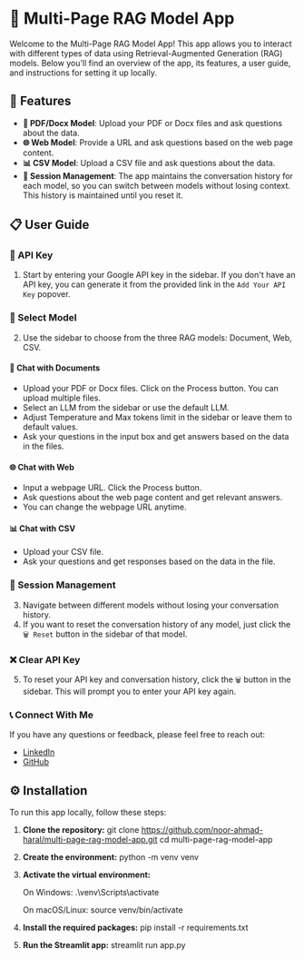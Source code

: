 # 🚀 Multi-Page RAG Model App

Welcome to the Multi-Page RAG Model App! This app allows you to interact with different types of data using Retrieval-Augmented Generation (RAG) models. Below you'll find an overview of the app, its features, a user guide, and instructions for setting it up locally.

## 🌟 Features

- **📄 PDF/Docx Model**: Upload your PDF or Docx files and ask questions about the data.
- **🌐 Web Model**: Provide a URL and ask questions based on the web page content.
- **📊 CSV Model**: Upload a CSV file and ask questions about the data.
- **🔄 Session Management**: The app maintains the conversation history for each model, so you can switch between models without losing context. This history is maintained until you reset it.

## 📋 User Guide

### 🔑 API Key
1. Start by entering your Google API key in the sidebar. If you don't have an API key, you can generate it from the provided link in the `Add Your API Key` popover.

### 🔀 Select Model
2. Use the sidebar to choose from the three RAG models: Document, Web, CSV.

#### 📄 Chat with Documents
- Upload your PDF or Docx files. Click on the Process button. You can upload multiple files.
- Select an LLM from the sidebar or use the default LLM.
- Adjust Temperature and Max tokens limit in the sidebar or leave them to default values.
- Ask your questions in the input box and get answers based on the data in the files.

#### 🌐 Chat with Web
- Input a webpage URL. Click the Process button.
- Ask questions about the web page content and get relevant answers.
- You can change the webpage URL anytime.

#### 📊 Chat with CSV
- Upload your CSV file.
- Ask your questions and get responses based on the data in the file.

### 🔄 Session Management
3. Navigate between different models without losing your conversation history.
4. If you want to reset the conversation history of any model, just click the `🗑️ Reset` button in the sidebar of that model.

### ❌ Clear API Key
5. To reset your API key and conversation history, click the `🗑️` button in the sidebar. This will prompt you to enter your API key again.

### 📞 Connect With Me
If you have any questions or feedback, please feel free to reach out:
- [LinkedIn](https://www.linkedin.com/in/noor-ahmad-haral-ml-engineer/)
- [GitHub](https://github.com/noor-ahmad-haral)

## ⚙️ Installation

To run this app locally, follow these steps:

1. **Clone the repository:**
   git clone https://github.com/noor-ahmad-haral/multi-page-rag-model-app.git
   cd multi-page-rag-model-app

2. **Create the environment:**
   python -m venv venv

3. **Activate the virtual environment:**

   On Windows:
   .\venv\Scripts\activate

   On macOS/Linux:
   source venv/bin/activate

4. **Install the required packages:**
   pip install -r requirements.txt

5. **Run the Streamlit app:**
   streamlit run app.py 
 
 
